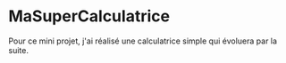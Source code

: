 # MaSuperCalculatrice
Pour ce mini projet, j'ai réalisé une calculatrice simple qui évoluera par la suite.
